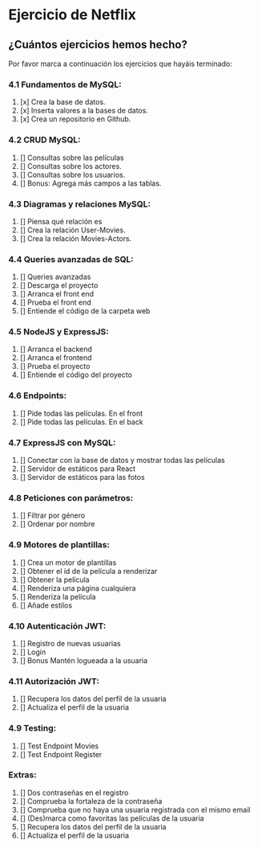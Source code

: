 # Ejercicio de Netflix

## ¿Cuántos ejercicios hemos hecho?

Por favor marca a continuación los ejercicios que hayáis terminado:

### 4.1 Fundamentos de MySQL:

1. [x] Crea la base de datos.
2. [x] Inserta valores a la bases de datos.
3. [x] Crea un repositorio en Github.

### 4.2 CRUD MySQL:

1. [] Consultas sobre las películas
2. [] Consultas sobre los actores.
3. [] Consultas sobre los usuarios.
4. [] Bonus: Agrega más campos a las tablas.

### 4.3 Diagramas y relaciones MySQL:

1. [] Piensa qué relación es
2. [] Crea la relación User-Movies.
3. [] Crea la relación Movies-Actors.

### 4.4 Queries avanzadas de SQL:

1. [] Queries avanzadas
2. [] Descarga el proyecto
3. [] Arranca el front end
4. [] Prueba el front end
5. [] Entiende el código de la carpeta web

### 4.5 NodeJS y ExpressJS:

1. [] Arranca el backend
2. [] Arranca el frontend
3. [] Prueba el proyecto
4. [] Entiende el código del proyecto

### 4.6 Endpoints:

1. [] Pide todas las películas. En el front
2. [] Pide todas las películas. En el back

### 4.7 ExpressJS con MySQL:

1. [] Conectar con la base de datos y mostrar todas las películas
2. [] Servidor de estáticos para React
3. [] Servidor de estáticos para las fotos

### 4.8 Peticiones con parámetros:

1. [] Filtrar por género
2. [] Ordenar por nombre

### 4.9 Motores de plantillas:

1. [] Crea un motor de plantillas
2. [] Obtener el id de la película a renderizar
3. [] Obtener la película
4. [] Renderiza una página cualquiera
5. [] Renderiza la película
6. [] Añade estilos

### 4.10 Autenticación JWT:

1. [] Registro de nuevas usuarias
2. [] Login
3. [] Bonus Mantén logueada a la usuaria

### 4.11 Autorización JWT:

1. [] Recupera los datos del perfil de la usuaria
2. [] Actualiza el perfil de la usuaria

### 4.9 Testing:

1. [] Test Endpoint Movies
2. [] Test Endpoint Register

### Extras:

1. [] Dos contraseñas en el registro
2. [] Comprueba la fortaleza de la contraseña
3. [] Comprueba que no haya una usuaria registrada con el mismo email
4. [] (Des)marca como favoritas las películas de la usuaria
5. [] Recupera los datos del perfil de la usuaria
6. [] Actualiza el perfil de la usuaria
